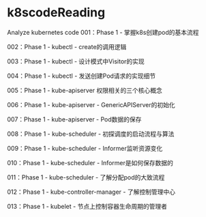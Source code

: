# k8scodeReading
Analyze kubernetes code
001：Phase 1 - 掌握k8s创建pod的基本流程

002：Phase 1 - kubectl - create的调用逻辑

003：Phase 1 - kubectl - 设计模式中Visitor的实现

004：Phase 1 - kubectl - 发送创建Pod请求的实现细节

005：Phase 1 - kube-apiserver 权限相关的三个核心概念

006：Phase 1 - kube-apiserver - GenericAPIServer的初始化

007：Phase 1 - kube-apiserver - Pod数据的保存

008：Phase 1 - kube-scheduler - 初探调度的启动流程与算法

009：Phase 1 - kube-scheduler - Informer监听资源变化

010：Phase 1 - kube-scheduler - Informer是如何保存数据的

011：Phase 1 - kube-scheduler - 了解分配pod的大致流程

012：Phase 1 - kube-controller-manager - 了解控制管理中心

013：Phase 1 - kubelet - 节点上控制容器生命周期的管理者

